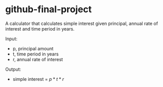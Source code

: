 # github-final-project

A calculator that calculates simple interest given principal, annual rate of interest and time period in years.

Input:
- p, principal amount
- t, time period in years
- r, annual rate of interest

Output:
- simple interest = $`p*t*r`$
